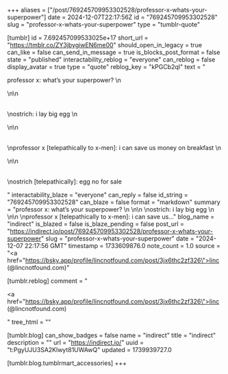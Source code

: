 +++
aliases = ["/post/769245709953302528/professor-x-whats-your-superpower"]
date = 2024-12-07T22:17:56Z
id = "769245709953302528"
slug = "professor-x-whats-your-superpower"
type = "tumblr-quote"

[tumblr]
id = 7.692457099533025e+17
short_url = "https://tmblr.co/ZY3jbygiwEN6me00"
should_open_in_legacy = true
can_like = false
can_send_in_message = true
is_blocks_post_format = false
state = "published"
interactability_reblog = "everyone"
can_reblog = false
display_avatar = true
type = "quote"
reblog_key = "kPGCb2qI"
text = "<p>professor x: what&rsquo;s your superpower? \n<br/></p>\n\n<p><br/>\nostrich: i lay big egg \n<br/></p>\n\n<p><br/>\nprofessor x [telepathically to x-men]: i can save us money on breakfast \n<br/></p>\n\n<p><br/>\nostrich [telepathically]: egg no for sale</p>"
interactability_blaze = "everyone"
can_reply = false
id_string = "769245709953302528"
can_blaze = false
format = "markdown"
summary = "professor x: what’s your superpower? \n \n\n \nostrich: i lay big egg \n \n\n \nprofessor x [telepathically to x-men]: i can save us..."
blog_name = "indirect"
is_blazed = false
is_blaze_pending = false
post_url = "https://indirect.io/post/769245709953302528/professor-x-whats-your-superpower"
slug = "professor-x-whats-your-superpower"
date = "2024-12-07 22:17:56 GMT"
timestamp = 1733609876.0
note_count = 1.0
source = "<a href=\"https://bsky.app/profile/lincnotfound.com/post/3jx6thc2zf326\">linc (@lincnotfound.com)</a>"

[tumblr.reblog]
comment = "<p><a href=\"https://bsky.app/profile/lincnotfound.com/post/3jx6thc2zf326\">linc (@lincnotfound.com)</a></p>"
tree_html = ""

[tumblr.blog]
can_show_badges = false
name = "indirect"
title = "indirect"
description = ""
url = "https://indirect.io/"
uuid = "t:PgyUJU3SA2Klwyt81UWAwQ"
updated = 1739939727.0

[tumblr.blog.tumblrmart_accessories]
+++
